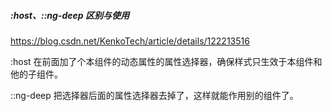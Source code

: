 ##### :host、::ng-deep 区别与使用

https://blog.csdn.net/KenkoTech/article/details/122213516

:host 在前面加了个本组件的动态属性的属性选择器，确保样式只生效于本组件和他的子组件。

::ng-deep 把选择器后面的属性选择器去掉了，这样就能作用别的组件了。